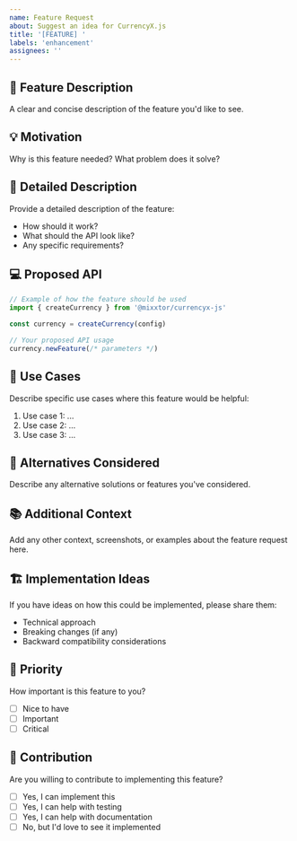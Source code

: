 ```yaml
---
name: Feature Request
about: Suggest an idea for CurrencyX.js
title: '[FEATURE] '
labels: 'enhancement'
assignees: ''
---
```


## 🚀 Feature Description

A clear and concise description of the feature you'd like to see.

## 💡 Motivation

Why is this feature needed? What problem does it solve?

## 📝 Detailed Description

Provide a detailed description of the feature:

- How should it work?
- What should the API look like?
- Any specific requirements?

## 💻 Proposed API

```typescript
// Example of how the feature should be used
import { createCurrency } from '@mixxtor/currencyx-js'

const currency = createCurrency(config)

// Your proposed API usage
currency.newFeature(/* parameters */)
```

## 🎯 Use Cases

Describe specific use cases where this feature would be helpful:

1. Use case 1: ...
2. Use case 2: ...
3. Use case 3: ...

## 🔄 Alternatives Considered

Describe any alternative solutions or features you've considered.

## 📚 Additional Context

Add any other context, screenshots, or examples about the feature request here.

## 🏗️ Implementation Ideas

If you have ideas on how this could be implemented, please share them:

- Technical approach
- Breaking changes (if any)
- Backward compatibility considerations

## 🎨 Priority

How important is this feature to you?

- [ ] Nice to have
- [ ] Important
- [ ] Critical

## 🤝 Contribution

Are you willing to contribute to implementing this feature?

- [ ] Yes, I can implement this
- [ ] Yes, I can help with testing
- [ ] Yes, I can help with documentation
- [ ] No, but I'd love to see it implemented
